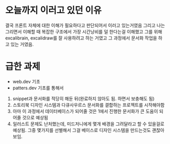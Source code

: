 # 오늘까지 이러고 있던 이유
결국 프론트 자체에 대한 이해가 필요하다고 판단되어서 이러고 있는거였음
그리고 나는 그리면서 이해할 때 복잡한 구조에서 가장 시간낭비를 덜 한다는걸 이해했고
그를 위해 excalibrain, excalidraw를 잘 사용하려고 하는 거였고
그 과정에서 문서화 작업을 하고 있는 거였음.

# 급한 과제
- web.dev 기초
- patters.dev 기초를 통해서

1. snippet과 문서화를 적당히 해둔 뒤(완료하지 않아도 됨. 하면서 보충해도 됨)
2. 스토리북 디자인 시스템과 다큐사우르스 문서화를 결합하는 프로젝트를 시작해야함
3. 아마 이 과정에서 데이터베이스가 되어줄 것은 1에서 진행한 문서화가 큰 도움이 되어줄 것으로 예상됨
4. 일러스트 문제도 난처했는데, 미드저니에게 몇개 배경을 그려달라고 할 수 있을걸로 예상됨. 그중 몇가지를 선별해서 그걸 베이스로 디자인 시스템을 만드는것도 괜찮아보임.